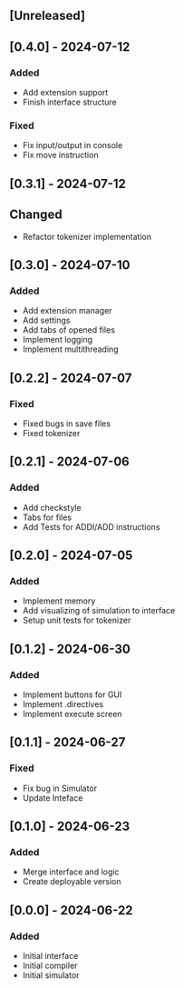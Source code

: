 ## [Unreleased]


## [0.4.0] - 2024-07-12
### Added
- Add extension support
- Finish interface structure
### Fixed
- Fix input/output in console
- Fix move instruction
## [0.3.1] - 2024-07-12
## Changed
- Refactor tokenizer implementation

## [0.3.0] - 2024-07-10
### Added
- Add extension manager
- Add settings
- Add tabs of opened files
- Implement logging
- Implement multithreading

## [0.2.2] - 2024-07-07
### Fixed
- Fixed bugs in save files
- Fixed tokenizer

## [0.2.1] - 2024-07-06
### Added
- Add checkstyle
- Tabs for files
- Add Tests for ADDI/ADD instructions
## [0.2.0] - 2024-07-05
### Added
- Implement memory
- Add visualizing of simulation to interface
- Setup unit tests for tokenizer

## [0.1.2] - 2024-06-30
### Added
- Implement buttons for GUI
- Implement .directives
- Implement execute screen
## [0.1.1] - 2024-06-27
### Fixed
- Fix bug in Simulator
- Update Inteface

## [0.1.0] - 2024-06-23
### Added
- Merge interface and logic
- Create deployable version


## [0.0.0] - 2024-06-22
### Added
- Initial interface
- Initial compiler
- Initial simulator




